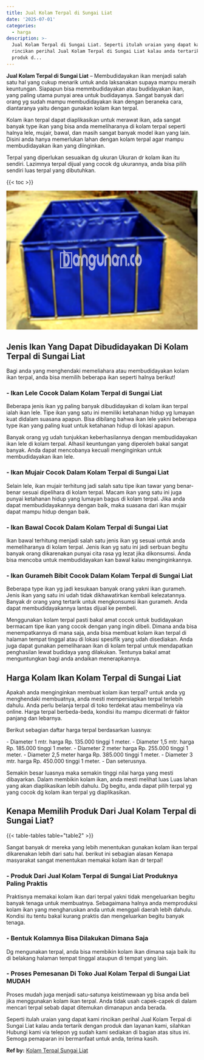 ```yaml
---
title: Jual Kolam Terpal di Sungai Liat
date: '2025-07-01'
categories:
  - harga
description: >-
  Jual Kolam Terpal di Sungai Liat. Seperti itulah uraian yang dapat kami
  rincikan perihal Jual Kolam Terpal di Sungai Liat kalau anda tertarik dengan
  produk d...
---
```


**Jual Kolam Terpal di Sungai Liat** – Membudidayakan ikan menjadi salah satu hal yang cukup menarik untuk anda laksanakan supaya mampu meraih keuntungan. Siapapun bisa memmbudidayakan atau budidayakan ikan, yang paling utama punyai area untuk budidayanya. Sangat banyak dari orang yg sudah mampu membudidayakan ikan dengan beraneka cara, diantaranya yaitu dengan gunakan kolam ikan terpal.

Kolam ikan terpal dapat diaplikasikan untuk merawat ikan, ada sangat banyak type ikan yang bisa anda memeliharanya di kolam terpal seperti halnya lele, mujair, bawal, dan masih sangat banyak model ikan yang lain. Disini anda hanya memerlukan lahan dengan kolam terpal agar mampu membudidayakan ikan yang diinginkan.

Terpal yang diperlukan sesuaikan dg ukuran Ukuran dr kolam ikan itu sendiri. Lazimnya terpal dijual yang cocok dg ukurannya, anda bisa pilih sendiri luas terpal yang dibutuhkan.

{{< toc >}}

![Jual Kolam Terpal di Sungai Liat](/images/jual-kolam-terpal-13.png)

## Jenis Ikan Yang Dapat Dibudidayakan Di Kolam Terpal di Sungai Liat

Bagi anda yang menghendaki memeliahara atau membudidayakan kolam ikan terpal, anda bisa memilih beberapa ikan seperti halnya berikut!

### \- Ikan Lele Cocok Dalam Kolam Terpal di Sungai Liat

Beberapa jenis ikan yg paling banyak dibudidayakan di kolam ikan terpal ialah ikan lele. Tipe ikan yang satu ini memiliki ketahanan hidup yg lumayan kuat didalam suasana apapun. Bisa dibilang bahwa ikan lele yakni beberapa type ikan yang paling kuat untuk ketahanan hidup di lokasi apapun.

Banyak orang yg udah tunjukkan keberhasilannya dengan membudidayakan ikan lele di kolam terpal. Alhasil keuntungan yang diperoleh bakal sangat banyak. Anda dapat mencobanya kecuali menginginkan untuk membudidayakan ikan lele.

### \- Ikan Mujair Cocok Dalam Kolam Terpal di Sungai Liat

Selain lele, ikan mujair terhitung jadi salah satu tipe ikan tawar yang benar-benar sesuai dipelihara di kolam terpal. Macam ikan yang satu ini juga punyai ketahanan hidup yang lumayan bagus di kolam terpal. Jika anda dapat membudidayakannya dengan baik, maka suasana dari ikan mujair dapat mampu hidup dengan baik.

### \- Ikan Bawal Cocok Dalam Kolam Terpal di Sungai Liat

Ikan bawal terhitung menjadi salah satu jenis ikan yg sesuai untuk anda memeliharanya di kolam terpal. Jenis ikan yg satu ini jadi serbuan begitu banyak orang dikarenakan punyai cita rasa yg lezat jika dikonsumsi. Anda bisa mencoba untuk membudidayakan kan bawal kalau menginginkannya.

### \- Ikan Gurameh Bibit Cocok Dalam Kolam Terpal di Sungai Liat

Beberapa type ikan yg jadi kesukaan banyak orang yakni ikan gurameh. Jenis ikan yang satu ini udah tidak dikhawatirkan kembali kelezatannya. Banyak dr orang yang tertarik untuk mengkonsumsi ikan gurameh. Anda dapat membudidayakannya lantas dijual ke pembeli.

Menggunakan kolam terpal pasti bakal amat cocok untuk budidayakan bermacam tipe ikan yang cocok dengan yang ingin dibeli. Dimana anda bisa menempatkannya di mana saja, anda bisa membuat kolam ikan terpal di halaman tempat tinggal atau di lokasi spesifik yang udah disediakan. Anda juga dapat gunakan pemeliharaan ikan di kolam terpal untuk mendapatkan penghasilan lewat budidaya yang dilakukan. Tentunya bakal amat menguntungkan bagi anda andaikan menerapkannya.

## Harga Kolam Ikan Kolam Terpal di Sungai Liat

Apakah anda menginginkan membuat kolam ikan terpal? untuk anda yg menghendaki membuatnya, anda mesti mempersiapkan terpal terlebih dahulu. Anda perlu belanja terpal di toko terdekat atau membelinya via online. Harga terpal berbeda-beda, kondisi itu mampu dicermati dr faktor panjang dan lebarnya.

Berikut sebagian daftar harga terpal berdasarkan luasnya:

\- Diameter 1 mtr. harga Rp. 135.000 tinggi 1 meter. - Diameter 1,5 mtr. harga Rp. 185.000 tinggi 1 meter. - Diameter 2 meter harga Rp. 255.000 tinggi 1 meter. - Diameter 2,5 meter harga Rp. 385.000 tinggi 1 meter. - Diameter 3 mtr. harga Rp. 450.000 tinggi 1 meter. - Dan seterusnya.

Semakin besar luasnya maka semakin tinggi nilai harga yang mesti dibayarkan. Dalam membikin kolam ikan, anda mesti melihat luas Luas lahan yang akan diaplikasikan lebih dahulu. Dg begitu, anda dapat pilih terpal yg yang cocok dg kolam ikan terpal yg diaplikasikan.

## Kenapa Memilih Produk Dari Jual Kolam Terpal di Sungai Liat?

{{< table-tables table="table2" >}}

Sangat banyak dr mereka yang lebih menentukan gunakan kolam ikan terpal dikarenakan lebih dari satu hal. berikut ini sebagian alasan Kenapa masyarakat sangat menentukan memakai kolam ikan dr terpal!

### \- Produk Dari Jual Kolam Terpal di Sungai Liat Produknya Paling Praktis

Praktisnya memakai kolam ikan dari terpal yakni tidak mengeluarkan begitu banyak tenaga untuk membuatnya. Sebagaimana halnya anda memproduksi kolam ikan yang mengharuskan anda untuk menggali daerah lebih dahulu. Kondisi itu tentu bakal kurang praktis dan mengeluarkan begitu banyak tenaga.

### \- Bentuk Kolamnya Bisa Dilakukan Dimana Saja

Dg mengunakan terpal, anda bisa membikin kolam ikan dimana saja baik itu di belakang halaman tempat tinggal ataupun di tempat yang lain.

### \- Proses Pemesanan Di Toko Jual Kolam Terpal di Sungai Liat MUDAH

Proses mudah juga menjadi satu-satunya keistimewaan yg bisa anda beli jika menggunakan kolam ikan terpal. Anda tidak usah capek-capek di dalam mencari terpal sebab dapat ditemukan dimanapun anda berada.

Seperti itulah uraian yang dapat kami rincikan perihal Jual Kolam Terpal di Sungai Liat kalau anda tertarik dengan produk dan layanan kami, silahkan Hubungi kami via telepon yg sudah kami sediakan di bagian atas situs ini. Semoga pemaparan ini bermanfaat untuk anda, terima kasih.

**Ref by:** [Kolam Terpal Sungai Liat](https://id.wikipedia.org/wiki/Kolam)
